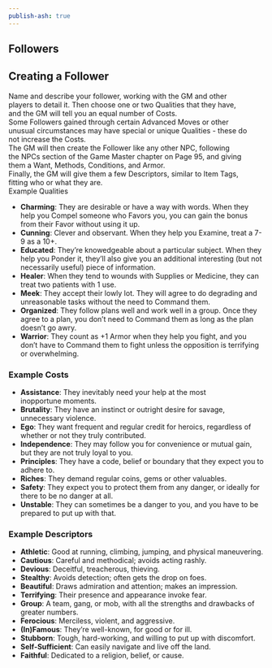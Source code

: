 ```yaml
---
publish-ash: true
---
```

## Followers  
## Creating a Follower  
Name and describe your follower, working with the GM and other  
players to detail it. Then choose one or two Qualities that they have,  
and the GM will tell you an equal number of Costs.  
Some Followers gained through certain Advanced Moves or other  
unusual circumstances may have special or unique Qualities - these do  
not increase the Costs.  
The GM will then create the Follower like any other NPC, following  
the NPCs section of the Game Master chapter on Page 95, and giving  
them a Want, Methods, Conditions, and Armor.  
Finally, the GM will give them a few Descriptors, similar to Item Tags,  
fitting who or what they are.  
Example Qualities  
- **Charming**: They are desirable or have a way with words. When they help you Compel someone who Favors you, you can gain the bonus from their Favor without using it up.  
- **Cunning**: Clever and observant. When they help you Examine,  treat a 7-9 as a 10+.  
- **Educated**: They’re knowedgeable about a particular subject.  When they help you Ponder it, they’ll also give you an additional  interesting (but not necessarily useful) piece of information.  
- **Healer**: When they tend to wounds with Supplies or Medicine, they can treat two patients with 1 use.  
- **Meek**: They accept their lowly lot. They will agree to do degrading and unreasonable tasks without the need to Command them.  
- **Organized**: They follow plans well and work well in a group. Once they agree to a plan, you don’t need to Command them as long as the plan doesn’t go awry.  
- **Warrior**: They count as +1 Armor when they help you fight, and you don’t have to Command them to fight unless the opposition is terrifying or overwhelming.  
### Example Costs  
- **Assistance**: They inevitably need your help at the most  
inopportune moments.  
- **Brutality**: They have an instinct or outright desire for savage, unnecessary violence.  
- **Ego**: They want frequent and regular credit for heroics, regardless of whether or not they truly contributed.  
- **Independence**: They may follow you for convenience or mutual gain, but they are not truly loyal to you.  
- **Principles**: They have a code, belief or boundary that they expect you to adhere to.  
- **Riches**: They demand regular coins, gems or other valuables.  
- **Safety**: They expect you to protect them from any danger, or ideally for there to be no danger at all.  
- **Unstable**: They can sometimes be a danger to you, and you have to be prepared to put up with that.  
### Example Descriptors  
- **Athletic**: Good at running, climbing, jumping, and physical  maneuvering.  
- **Cautious**: Careful and methodical; avoids acting rashly.  
- **Devious**: Deceitful, treacherous, thieving.  
- **Stealthy**: Avoids detection; often gets the drop on foes.  
- **Beautiful**: Draws admiration and attention; makes an impression.  
- **Terrifying**: Their presence and appearance invoke fear.  
- **Group**: A team, gang, or mob, with all the strengths and drawbacks of greater numbers.  
- **Ferocious**: Merciless, violent, and aggressive.  
- **(In)Famous**: They’re well-known, for good or for ill.  
- **Stubborn**: Tough, hard-working, and willing to put up with discomfort.  
- **Self-Sufficient**: Can easily navigate and live off the land.  
- **Faithful**: Dedicated to a religion, belief, or cause.  